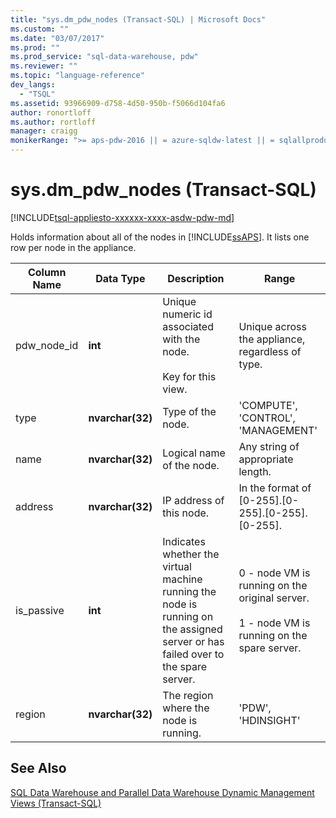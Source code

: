 ```yaml
---
title: "sys.dm_pdw_nodes (Transact-SQL) | Microsoft Docs"
ms.custom: ""
ms.date: "03/07/2017"
ms.prod: ""
ms.prod_service: "sql-data-warehouse, pdw"
ms.reviewer: ""
ms.topic: "language-reference"
dev_langs: 
  - "TSQL"
ms.assetid: 93966909-d758-4d50-950b-f5066d104fa6
author: ronortloff
ms.author: rortloff
manager: craigg
monikerRange: ">= aps-pdw-2016 || = azure-sqldw-latest || = sqlallproducts-allversions"
---
```

# sys.dm_pdw_nodes (Transact-SQL)
[!INCLUDE[tsql-appliesto-xxxxxx-xxxx-asdw-pdw-md](../../includes/tsql-appliesto-xxxxxx-xxxx-asdw-pdw-md.md)]

  Holds information about all of the nodes in [!INCLUDE[ssAPS](../../includes/ssaps-md.md)]. It lists one row per node in the appliance.  
  
|Column Name|Data Type|Description|Range|  
|-----------------|---------------|-----------------|-----------|  
|pdw_node_id|**int**|Unique numeric id associated with the node.<br /><br /> Key for this view.|Unique across the appliance, regardless of type.|  
|type|**nvarchar(32)**|Type of the node.|'COMPUTE', 'CONTROL',  'MANAGEMENT'|  
|name|**nvarchar(32)**|Logical name of the node.|Any string of appropriate length.|  
|address|**nvarchar(32)**|IP address of this node.|In the format of [0-255].[0-255].[0-255].[0-255].|  
|is_passive|**int**|Indicates whether the virtual machine running the node is running on the assigned server or has failed over to the spare server.|0 - node VM is running on the original server.<br /><br /> 1 - node VM is running on the spare server.|  
|region|**nvarchar(32)**|The region where the node is running.|'PDW', 'HDINSIGHT'|  
  
## See Also  
 [SQL Data Warehouse and Parallel Data Warehouse Dynamic Management Views &#40;Transact-SQL&#41;](../../relational-databases/system-dynamic-management-views/sql-and-parallel-data-warehouse-dynamic-management-views.md)  
  
  
